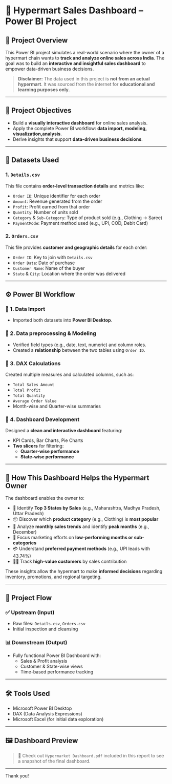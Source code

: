 # 🛒 Hypermart Sales Dashboard – Power BI Project

## 📌 Project Overview

This Power BI project simulates a real-world scenario where the owner of a hypermart chain wants to **track and analyze online sales across India**. The goal was to build an **interactive and insightful sales dashboard** to empower data-driven business decisions.

>  **Disclaimer:** The data used in this project is **not from an actual hypermart**. It was sourced from the internet for **educational and learning purposes only**.

---

## 🎯 Project Objectives

- Build a **visually interactive dashboard** for online sales analysis.
- Apply the complete Power BI workflow: **data import, modeling, visualization,analysis**.
- Derive insights that support **data-driven business decisions**.

---

## 📁 Datasets Used

### 1. `Details.csv`
This file contains **order-level transaction details** and metrics like:
- `Order ID`: Unique identifier for each order
- `Amount`: Revenue generated from the order
- `Profit`: Profit earned from that order
- `Quantity`: Number of units sold
- `Category` & `Sub-Category`: Type of product sold (e.g., Clothing → Saree)
- `PaymentMode`: Payment method used (e.g., UPI, COD, Debit Card)

### 2. `Orders.csv`
This file provides **customer and geographic details** for each order:
- `Order ID`: Key to join with `Details.csv`
- `Order Date`: Date of purchase
- `Customer Name`: Name of the buyer
- `State` & `City`: Location where the order was delivered


---

## ⚙️ Power BI Workflow

### 🔹 1. Data Import
- Imported both datasets into **Power BI Desktop**.

### 🔹 2. Data preprocessing & Modeling
- Verified field types (e.g., date, text, numeric) and column roles.
- Created a **relationship** between the two tables using `Order ID`.

### 🔹 3. DAX Calculations
Created multiple measures and calculated columns, such as:
- `Total Sales Amount`
- `Total Profit`
- `Total Quantity`
- `Average Order Value`
- Month-wise and Quarter-wise summaries

### 🔹 4. Dashboard Development
Designed a **clean and interactive dashboard** featuring:
- KPI Cards, Bar Charts, Pie Charts
- **Two slicers** for filtering:
  - **Quarter-wise performance**
  - **State-wise performance**

---

## 🧠 How This Dashboard Helps the Hypermart Owner

The dashboard enables the owner to:

- 📍 Identify **Top 3 States by Sales** (e.g., Maharashtra, Madhya Pradesh, Uttar Pradesh)
- 📦 Discover which **product category** (e.g., Clothing) is **most popular**
- 📅 Analyze **monthly sales trends** and identify **peak months** (e.g., December)
- 🎯 Focus marketing efforts on **low-performing months or sub-categories**
- 💳 Understand **preferred payment methods** (e.g., UPI leads with 43.74%)
- 🧑‍💼 Track **high-value customers** by sales contribution

These insights allow the hypermart to make **informed decisions** regarding inventory, promotions, and regional targeting.

---

## 🔄 Project Flow

### ✅ Upstream (Input)
- Raw files: `Details.csv`, `Orders.csv`
- Initial inspection and cleansing

### 📊 Downstream (Output)
- Fully functional Power BI Dashboard with:
  - Sales & Profit analysis
  - Customer & State-wise views
  - Time-based performance tracking

---

## 🛠️ Tools Used

- Microsoft Power BI Desktop  
- DAX (Data Analysis Expressions)  
- Microsoft Excel (for initial data exploration)

---

## 🖼️ Dashboard Preview

> 📎 Check out `Hypermarket Dashboard.pdf` included in this report to see a snapshot of the final dashboard.

---

Thank you!
